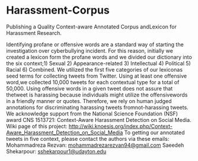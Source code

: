 # Harassment-Corpus
Publishing a Quality Context-aware Annotated Corpus andLexicon for Harassment Research.

Identifying profane or offensive words are a standard way of starting the investigation over cyberbullying incident. For this reason, initially we created a lexicon form the profane words and we divided our dictionary into the six context;1) Sexual 2) Appearance-related 3) Intellectual 4) Political 5) Racial 6) Combined. We utilized the first five categories of our lexiconas seed terms for collecting tweets from Twitter. Using at least one offensive word,we collected 10,000 tweets for each contextual type for a total of 50,000. Using offensive words in a given tweet does not assure that thetweet is harassing because individuals might utilize the offensivewords in a friendly manner or quotes. Therefore, we rely on human judged annotations for discriminating harassing tweets fromnot-harassing tweets. 
We acknowledge support from the National Science Foundation (NSF) award CNS 1513721: Context-Aware Harassment Detection on Social Media.
Wiki page of this project: http://wiki.knoesis.org/index.php/Context-Aware_Harassment_Detection_on_Social_Media To getting our annotated tweets in five context, please contact the authors via these emails:
Mohammadreza Rezvan: mohammadrezarezvan94@gmail.com
Saeedeh Shekarpour: sshekarpour1@udayton.edu
